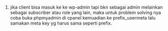 1. jika client bisa masuk ke ke wp-admin tapi bkn sebagai admin melainkan sebagai subscriber atau role yang lain, maka untuk problem solving nya coba buka phpmyadmin di cpanel kemuadian ke prefix_usermeta lalu samakan meta key yg harus sama seperti prefix.
